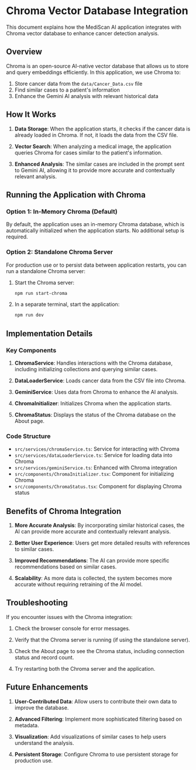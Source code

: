 # Chroma Vector Database Integration

This document explains how the MediScan AI application integrates with Chroma vector database to enhance cancer detection analysis.

## Overview

Chroma is an open-source AI-native vector database that allows us to store and query embeddings efficiently. In this application, we use Chroma to:

1. Store cancer data from the `data/Cancer_Data.csv` file
2. Find similar cases to a patient's information
3. Enhance the Gemini AI analysis with relevant historical data

## How It Works

1. **Data Storage**: When the application starts, it checks if the cancer data is already loaded in Chroma. If not, it loads the data from the CSV file.

2. **Vector Search**: When analyzing a medical image, the application queries Chroma for cases similar to the patient's information.

3. **Enhanced Analysis**: The similar cases are included in the prompt sent to Gemini AI, allowing it to provide more accurate and contextually relevant analysis.

## Running the Application with Chroma

### Option 1: In-Memory Chroma (Default)

By default, the application uses an in-memory Chroma database, which is automatically initialized when the application starts. No additional setup is required.

### Option 2: Standalone Chroma Server

For production use or to persist data between application restarts, you can run a standalone Chroma server:

1. Start the Chroma server:
   ```bash
   npm run start-chroma
   ```

2. In a separate terminal, start the application:
   ```bash
   npm run dev
   ```

## Implementation Details

### Key Components

1. **ChromaService**: Handles interactions with the Chroma database, including initializing collections and querying similar cases.

2. **DataLoaderService**: Loads cancer data from the CSV file into Chroma.

3. **GeminiService**: Uses data from Chroma to enhance the AI analysis.

4. **ChromaInitializer**: Initializes Chroma when the application starts.

5. **ChromaStatus**: Displays the status of the Chroma database on the About page.

### Code Structure

- `src/services/chromaService.ts`: Service for interacting with Chroma
- `src/services/dataLoaderService.ts`: Service for loading data into Chroma
- `src/services/geminiService.ts`: Enhanced with Chroma integration
- `src/components/ChromaInitializer.tsx`: Component for initializing Chroma
- `src/components/ChromaStatus.tsx`: Component for displaying Chroma status

## Benefits of Chroma Integration

1. **More Accurate Analysis**: By incorporating similar historical cases, the AI can provide more accurate and contextually relevant analysis.

2. **Better User Experience**: Users get more detailed results with references to similar cases.

3. **Improved Recommendations**: The AI can provide more specific recommendations based on similar cases.

4. **Scalability**: As more data is collected, the system becomes more accurate without requiring retraining of the AI model.

## Troubleshooting

If you encounter issues with the Chroma integration:

1. Check the browser console for error messages.

2. Verify that the Chroma server is running (if using the standalone server).

3. Check the About page to see the Chroma status, including connection status and record count.

4. Try restarting both the Chroma server and the application.

## Future Enhancements

1. **User-Contributed Data**: Allow users to contribute their own data to improve the database.

2. **Advanced Filtering**: Implement more sophisticated filtering based on metadata.

3. **Visualization**: Add visualizations of similar cases to help users understand the analysis.

4. **Persistent Storage**: Configure Chroma to use persistent storage for production use.
